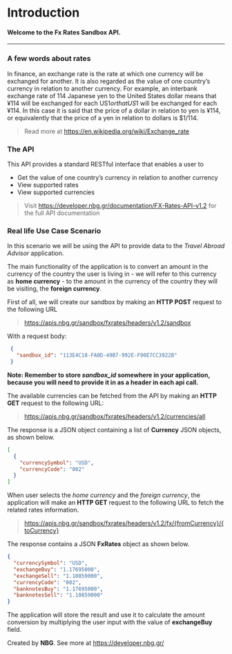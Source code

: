 # **Introduction**
#### Welcome to the Fx Rates Sandbox API.

------------------------------------------------------------------------------------------
### A few words about rates
In finance, an exchange rate is the rate at which one currency will be exchanged for another. It is also regarded as the value of one country’s currency in relation to another currency. For example, an interbank exchange rate of 114 Japanese yen to the United States dollar means that ¥114 will be exchanged for each US$1 or that US$1 will be exchanged for each ¥114. In this case it is said that the price of a dollar in relation to yen is ¥114, or equivalently that the price of a yen in relation to dollars is $1/114.

> Read more at https://en.wikipedia.org/wiki/Exchange_rate

### The API
This API provides a standard RESTful interface that enables a user to
* Get the value of one country’s currency in relation to another currency
* View supported rates
* View supported currencies

> Visit https://developer.nbg.gr/documentation/FX-Rates-API-v1.2
> for the full API documentation

### Real life Use Case Scenario
In this scenario we will be using the API to provide data to the *Travel Abroad Advisor* application.

The main functionality of the application is to convert an amount in the currency of the country the user is living in - we will refer to this currency as **home currency** - to the amount in the currency of the country they will be visiting, the **foreign currency**.

First of all, we will create our sandbox by making an **HTTP POST** request to the following URL
> https://apis.nbg.gr/sandbox/fxrates/headers/v1.2/sandbox

With a request body:
```json
 {
   "sandbox_id": "113E4C18-FA0D-49B7-992E-F90E7CC3922B"
 }
``` 

**Note: Remember to store *sandbox_id* somewhere in your application, because you will need to provide it in as a header
in each api call.**

The available currencies can be fetched from the API by making an **HTTP GET** request to the following URL:

> https://apis.nbg.gr/sandbox/fxrates/headers/v1.2/currencies/all

The response is a JSON object containing a list of **Currency** JSON objects, as shown below.
```json
[
  {
    "currencySymbol": "USD",
    "currencyCode": "002"
  }
]
```
When user selects the *home currency* and the *foreign currency*, the application will make an **HTTP GET** request to the following URL to fetch the related rates information.
> https://apis.nbg.gr/sandbox/fxrates/headers/v1.2/fx/{fromCurrency}/{toCurrency}

The response contains a JSON **FxRates** object as shown below.
```json
{
  "currencySymbol": "USD",
  "exchangeBuy": "1.17695000",
  "exchangeSell": "1.10859000",
  "currencyCode": "002",
  "banknotesBuy": "1.17695000",
  "banknotesSell": "1.10859000"
}
```
The application will store the result and use it to calculate the amount conversion by multiplying the user input with the value of **exchangeBuy** field.

Created by **NBG**. 
See more at https://developer.nbg.gr/
